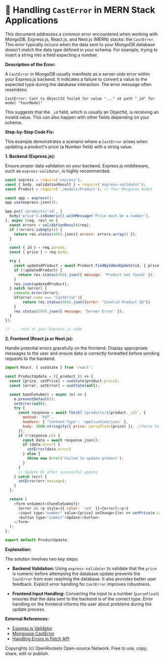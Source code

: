 # 🐞 Handling `CastError` in MERN Stack Applications


This document addresses a common error encountered when working with MongoDB, Express.js, React.js, and Next.js (MERN) stacks: the `CastError`.  This error typically occurs when the data sent to your MongoDB database doesn't match the data type defined in your schema.  For example, trying to insert a string into a field expecting a number.

**Description of the Error:**

A `CastError` in MongoDB usually manifests as a server-side error within your Express.js backend.  It indicates a failure to convert a value to the expected type during the database interaction. The error message often resembles:

```
CastError: Cast to ObjectId failed for value "..." at path "_id" for model "YourModel"
```

This suggests that the `_id` field, which is usually an ObjectId, is receiving an invalid value.  This can also happen with other fields depending on your schema.


**Step-by-Step Code Fix:**

This example demonstrates a scenario where a `CastError` arises when updating a product's price (a Number field) with a string value.

**1. Backend (Express.js):**

Ensure proper data validation on your backend.  Express.js middleware, such as `express-validator`, is highly recommended.

```javascript
const express = require('express');
const { body, validationResult } = require('express-validator');
const Product = require('./models/Product'); // Your Mongoose model

const app = express();
app.use(express.json());

app.put('/products/:id', [
  body('price').isNumeric().withMessage('Price must be a number'),
], async (req, res) => {
  const errors = validationResult(req);
  if (!errors.isEmpty()) {
    return res.status(400).json({ errors: errors.array() });
  }

  const { id } = req.params;
  const { price } = req.body;

  try {
    const updatedProduct = await Product.findByIdAndUpdate(id, { price }, { new: true });
    if (!updatedProduct) {
      return res.status(404).json({ message: 'Product not found' });
    }
    res.json(updatedProduct);
  } catch (error) {
    console.error(error);
    if(error.name === 'CastError'){
        return res.status(400).json({error: "Invalid Product ID"})
    }
    res.status(500).json({ message: 'Server Error' });
  }
});

// ... rest of your Express.js code
```

**2. Frontend (React.js or Next.js):**

Handle potential errors gracefully on the frontend.  Display appropriate messages to the user and ensure data is correctly formatted before sending requests to the backend.

```javascript
import React, { useState } from 'react';

const ProductUpdate = ({ product }) => {
  const [price, setPrice] = useState(product.price);
  const [error, setError] = useState(null);

  const handleSubmit = async (e) => {
    e.preventDefault();
    setError(null);
    try {
      const response = await fetch(`/products/${product._id}`, {
        method: 'PUT',
        headers: { 'Content-Type': 'application/json' },
        body: JSON.stringify({ price: parseFloat(price) }), //Parse to ensure number
      });
      if (!response.ok) {
        const data = await response.json();
        if (data.error) {
          setError(data.error)
        } else {
          throw new Error('Failed to update product');
        }
      }
      // Update UI after successful update
    } catch (err) {
      setError(err.message);
    }
  };

  return (
    <form onSubmit={handleSubmit}>
      {error && <p style={{ color: 'red' }}>{error}</p>}
      <input type="number" value={price} onChange={(e) => setPrice(e.target.value)} />
      <button type="submit">Update</button>
    </form>
  );
};

export default ProductUpdate;
```


**Explanation:**

The solution involves two key steps:

* **Backend Validation:**  Using `express-validator` to validate that the `price` is numeric before attempting the database update prevents the `CastError` from ever reaching the database.  It also provides better user feedback. Explicit error handling for `CastError` improves robustness.

* **Frontend Input Handling:** Converting the input to a number (`parseFloat`) ensures that the data sent to the backend is of the correct type.  Error handling on the frontend informs the user about problems during the update process.


**External References:**

* [Express.js Validator](https://express-validator.github.io/docs/)
* [Mongoose CastError](https://mongoosejs.com/docs/guide.html#errors)
* [Handling Errors in Fetch API](https://developer.mozilla.org/en-US/docs/Web/API/Fetch_API/Using_Fetch)


Copyrights (c) OpenRockets Open-source Network. Free to use, copy, share, edit or publish.

